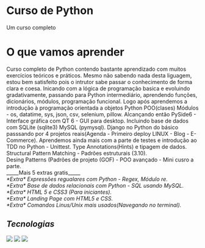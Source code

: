 # Curso de Python
Um curso completo
<h1>O que vamos aprender</h1>

<p>Curso completo de Python contendo bastante aprendizado com muitos exercícios teóricos e práticos. 
Mesmo não sabendo nada desta liguagem, estou bem satisfeito pois o intrutor sabe passar o conhecimento de forma clara e coesa.
Inicando com a lógica de programação basica e evoluindo gradativamente, passando para Python intermediário, aprendendo funções,
dicionários, módulos, programação funcional. Logo após aprendemos a introdução à programação orientada a objetos Python POO(clases)
Módulos - os, datatime, sys, json, csv, selenium, pillow. Alcançando então PySide6 - Interface gráfica com QT 6 - GUI para desktop.
Incluindo base de dados com SQLite (sqlite3) MySQL (pymysql).
Django no Python do básico passsando por 4 projetos reais(Agenda - Primeiro deploy LINUX - Blog - E-Commerce).
Aprendemos ainda mais com a parte de testes e introdução ao TDD no Python - Unittest.
Type Annotations(Hints) e tipagem de dados.
Structural Pattern Matching - Padrões estruturais (3.10).<br>
Desing Patterns (Padrões de projeto (GOF) - POO avançado - Mini cusro a parte.<br>
_____Mais 5 extras gratis_____<br><i>
*Extra* Expressões regualares com Python - Regex, Módulo re.<br>
*Extra* Base de dados relacionais com Python - SQL usando MySQL.<br>
*Extra* HTML 5 e CSS3 (Para iniciantes).<br>
*Extra* Landing Page com HTML5 e CSS.<br>
*Extra* Comandos Linus/Unix mais usados(Navegando no terminal).<br>
</p>

## Tecnologias
<div>
  <img src="https://img.shields.io/badge/HTML-239120?style=for-the-badge&logo=html5&logoColor=white">
  <img src="https://img.shields.io/badge/CSS-239120?&style=for-the-badge&logo=css3&logoColor=white">
  <img src="https://img.shields.io/badge/JavaScript-F7DF1E?style=for-the-badge&logo=javascript&logoColor=black">
</div>

